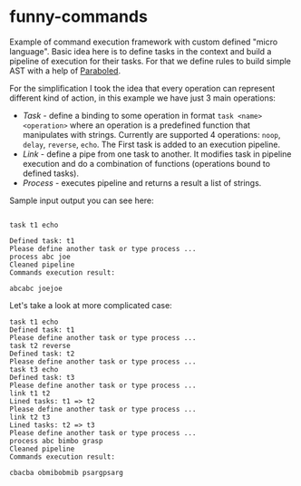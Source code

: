 # funny-commands

Example of command execution framework with custom defined "micro language". 
Basic idea here is to define tasks in the context and build a pipeline of execution for their tasks. For that we define rules to build simple AST with a help of [Paraboled](https://github.com/sirthias/parboiled/wiki). 

For the simplification I took the idea that every operation can represent different kind of action, in this example we have just 3 main operations:

+ *Task* - define a binding to some operation in format ```task <name> <operation>``` where an operation is a predefined function that manipulates with strings.
Currently are supported 4 operations: ```noop```, ```delay```, ```reverse```, ```echo```. The First task is added to an execution pipeline.
+ *Link* - define a pipe from one task to another. It modifies task in pipeline execution and do a combination of functions (operations bound to defined tasks).
+ *Process* - executes pipeline and returns a result a list of strings.


Sample input output you can see here:

```

task t1 echo

Defined task: t1
Please define another task or type process ...
process abc joe
Cleaned pipeline
Commands execution result:

abcabc joejoe

```


Let's take a look at more complicated case: 

```
task t1 echo 
Defined task: t1
Please define another task or type process ...
task t2 reverse
Defined task: t2
Please define another task or type process ...
task t3 echo
Defined task: t3
Please define another task or type process ...
link t1 t2
Lined tasks: t1 => t2
Please define another task or type process ...
link t2 t3
Lined tasks: t2 => t3
Please define another task or type process ...
process abc bimbo grasp 
Cleaned pipeline
Commands execution result:

cbacba obmibobmib psargpsarg

```

